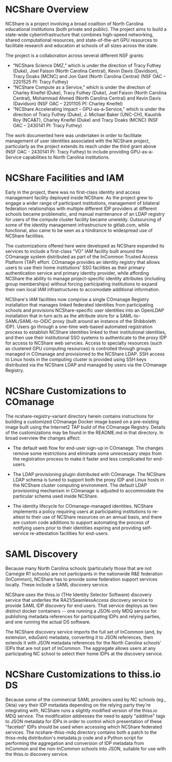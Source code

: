 # NCShare Overview

NCShare is a project involving a broad coalition of North Carolina educational institutions (both private and public).  The project aims to build a state-wide cyberinfrastructure that combines high-speed networking, shared computational resources, and state-of-the-art GPU resources to facilitate research and education at schools of all sizes across the state.  

The project is a collaboration across several different NSF grants:

* “NCShare Science DMZ,” which is under the direction of Tracy Futhey (Duke), Joel Faison (North Carolina Central), Kevin Davis (Davidson), Tracy Doaks (MCNC) and Jon Gant (North Carolina Central) (NSF OAC – 2201525 PI: Tracy Futhey)
* “NCShare Compute as a Service,” which is under the direction of Charley Kneifel (Duke), Tracy Futhey (Duke), Joel Faison (North Carolina Central), Mohammad Ahmed (North Carolina Central) and Kevin Davis (Davidson) (NSF OAC – 2201105 PI: Charley Kneifel) 
* “NCShare Accelerating Impact – GPU-as-a-Service,” which is under the direction of Tracy Futhey (Duke), J. Michael Baker (UNC-CH), Kaushik Roy (NCA&T), Charley Kneifel (Duke) and Tracy Doaks (MCNC) (NSF OAC – 2430141 PI: Tracy Futhey)

The work documented here was undertaken in order to facilitate management of user identities associated with the NCShare project, particularly as the project extends its reach under the third grant above (NSF OAC - 2430141 PI: Tracy Futhey) to include providing GPU-as-a-Service capabilities to North Carolina institutions.

# NCShare Facilities and IAM

Early in the project, there was no first-class identity and access management facility deployed inside NCShare.  As the project grew to engage a wider range of participant institutions, management of bilateral federation relationships with multiple different IDP providers at different schools became problematic, and manual maintenance of an LDAP registry for users of the compute cluster facility became unwieldy.  Outsourcing of some of the identity management infrastructure to gitlab.com, while functional, also came to be seen as a hindrance to widespread use of NCShare facilities.

The customizations offered here were developed as NCShare expanded its services to include a first-class "VO" IAM facility built around the COmanage system distributed as part of the InCommon Trusted Access Platform (TAP) effort.  COmanage provides an identity registry that allows users to use their home institutions' SSO facilities as their primary authentication service and primary identity provider, while affording NCShare the ability to manage project-specific identity attributes (including group memberships) without forcing participating institutions to expand their own local IAM infrastructures to accomodate additional information. 

NCShare's IAM facilities now comprise a single COmanage Registry installation that manages linked federated identities from participating schools and provisions NCShare-specific user identities into an OpenLDAP installation that in turn acts as the attribute store for a SAML-to-SAML/SAML-to-OIDC proxy (built around an instance of the Shibboleth IDP).  Users go through a one-time web-based automated registration process to establish NCShare identities linked to their institutional identities, and then use their institutional SSO systems to authenticate to the proxy IDP for access to NCShare web servcies.  Access to specialty resources (such as clustered GPU computing resources) is controlled through groups managed in COmanage and provisioned to the NCShare LDAP.  SSH access to Linux hosts in the computing cluster is provided using SSH keys distributed via the NCShare LDAP and managed by users via the COmanage Registry.

# NCShare Customizations to COmanage

The ncshare-registry-variant directory herein contains instructions for building a customized COmanage Docker image based on a pre-existing image built using the Internet2 TAP build of the COmanage Registry.  Details of the customizations may be found in the README.md in that directory.  In broad overview the changes affect:

* The default web flow for end-user sign-up in COmanage.  The changes remove some restrictions and eliminate some unnecessary steps from the registration process to make it faster and less complicated for end-users.

* The LDAP provisioning plugin distributed with COmanage.  The NCShare LDAP schema is tuned to support both the proxy IDP and Linux hosts in the NCShare cluster computing environment.  The default LDAP provisioning mechanism in COmanage is adjusted to accommodate the particular schema used inside NCShare.

* The identity lifecycle for COmanage-managed identities.  NCShare implements a policy requiring users at participating institutions to re-attest to their use of NCShare resources on an annual basis, and there are custom code additions to support automating the process of notifying users prior to their identities expiring and providing self-service re-attestation facilities for end-users.

# SAML Discovery

Because many North Carolina schools (particularly those that are not Carnegie R1 schools) are not participants in the nationwide R&E federation (InCommon), NCShare has to provide some federation support services locally.  These include a SAML discovery service.

NCShare uses the thiss.io (THe Identity Selector Software) discovery service that underlies the RA21/SeamlessAccess discovery service to provide SAML IDP discovery for end users. That service deploys as two distinct docker containers -- one running a JSON-only MDQ service for publishing metadata references for participating IDPs and relying parties, and one running the actual DS software.

The NCShare discovery service imports the full set of InCommon (and, by extension, eduGain) metadata, converting it to JSON references, then extends it with JSON metadata references for the North Carolina schools' IDPs that are not part of InCommon.  The aggregate allows users at any participating NC school to select their home IDPs at the discovery service.

# NCShare Customizations to thiss.io DS

Because some of the commercial SAML providers used by NC schools (eg., Okta) vary their IDP metadata depending on the relying party they're integrating with, NCShare runs a slightly modified version of the thiss.io MDQ service.  The modification addresses the need to apply "additive" tags to JSON metadata for IDPs in order to control which presentation of these "faceted" IDPs should be used when accessing which NCShare federated services.  The ncshare-thiss-mdq directory contains both a patch to the thiss-mdq distribution's metadata.js code and a Python script for performing the aggregation and conversion of IDP metadata from InCommon and the non-InCommon schools into JSON, suitable for use with the thiss.io discovery service. 
